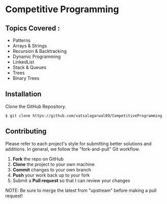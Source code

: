 Competitive Programming
=========================

Topics Covered :
-------------------
  - Patterns
  - Arrays & Strings
  - Recursion & Backtracking
  - Dynamic Programming
  - LinkedList
  - Stack & Queues
  - Trees
  - Binary Trees

Installation
---------------
Clone the GitHub Repository.

```
$ git clone https://github.com/vatsalagarwal09/CompetitiveProgramming
```

Contributing
------------

Please refer to each project's style for submitting better solutions and additions. In general, we follow the "fork-and-pull" Git workflow.

 1. **Fork** the repo on GitHub
 2. **Clone** the project to your own machine
 3. **Commit** changes to your own branch
 4. **Push** your work back up to your fork
 5. Submit a **Pull request** so that I can review your changes

NOTE: Be sure to merge the latest from "upstream" before making a pull request!
